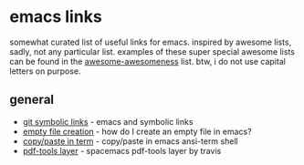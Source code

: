 # emacs links

somewhat curated list of useful links for emacs. inspired by awesome lists, sadly, not any particular list. examples of these super special awesome lists can be found in the [awesome-awesomeness](https://github.com/bayandin/awesome-awesomeness) list. btw, i do not use capital letters on purpose.

## general

* [git symbolic links](https://stackoverflow.com/questions/15390178/emacs-and-symbolic-links#15391387) - emacs and symbolic links
* [empty file creation](https://stackoverflow.com/questions/2592095/how-do-i-create-an-empty-file-in-emacs) - how do I create an empty file in emacs?
* [copy/paste in term](https://stackoverflow.com/questions/2886184/copy-paste-in-emacs-ansi-term-shell) - copy/paste in emacs ansi-term shell
* [pdf-tools layer](http://develop.spacemacs.org/layers/+tools/pdf-tools/README.html) - spacemacs pdf-tools layer by travis